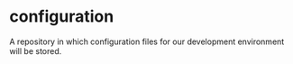 configuration
=============

A repository in which configuration files for our development environment will be stored.
